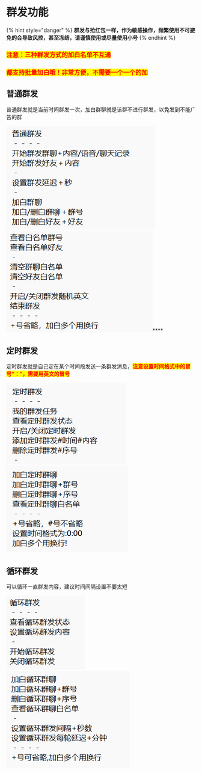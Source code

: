 # 群发功能

{% hint style="danger" %}
**群发与抢红包一样，作为敏感操作，频繁使用不可避免的会导致风控，甚至冻结，请谨慎使用或尽量使用小号**
{% endhint %}

### <mark style="color:red;">**注意：三种群发方式的加白名单不互通**</mark>

### <mark style="color:red;">**都支持批量加白哦！非常方便，不需要一个一个的加**</mark>

## **普通群发**

普通群发就是当前时间群发一次，加白群聊就是该群不进行群发，以免发到不能广告的群

****![](<../.gitbook/assets/image (16).png>)****![](<../.gitbook/assets/image (11).png>)****

## **定时群发**

定时群发就是自己定在某个时间段发送一条群发消息，<mark style="color:red;">**注意设置时间格式中的冒号“：”，需要用英文的冒号**</mark>

![](<../.gitbook/assets/image (3).png>)![](<../.gitbook/assets/image (14) (1).png>)

## 循环群发

可以循环一直群发内容，建议时间间隔设置不要太短

![](<../.gitbook/assets/image (4) (3).png>)![](<../.gitbook/assets/image (10) (2).png>)

